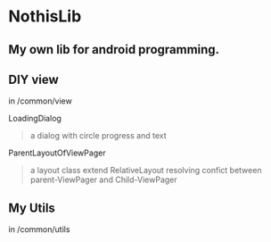 # NothisLib

My own lib for android programming.
----

## DIY view
in /common/view

LoadingDialog  
> a dialog with circle progress and text  

ParentLayoutOfViewPager  
> a layout class extend RelativeLayout resolving confict between parent-ViewPager and Child-ViewPager

## My Utils
in /common/utils
